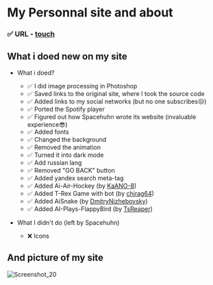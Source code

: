 # My Personnal site and about
 ### :white_check_mark: URL - [touch](https://alekszavg.github.io)
 ## What i doed new on my site
   - What i doed?
      - :white_check_mark: I did image processing in Photoshop
      - :white_check_mark: Saved links to the original site, where I took the source code
      - :white_check_mark: Added links to my social networks (but no one subscribes:unamused:)
      - :white_check_mark: Ported the Spotify player
      - :white_check_mark: Figured out how Spacehuhn wrote its website (invaluable experience:sunglasses:)
      - :white_check_mark: Added fonts
      - :white_check_mark: Changed the background
      - :white_check_mark: Removed the animation
      - :white_check_mark: Turned it into dark mode
      - :white_check_mark: Add russian lang
      - :white_check_mark: Removed "GO BACK" button
      - :white_check_mark: Added yandex search meta-tag
      - :white_check_mark: Added Ai-Air-Hockey (by [KaANO-8](https://github.com/KaANO-8/airHockey))
      - :white_check_mark: Added T-Rex Game with bot (by [chirag64](https://github.com/chirag64/t-rex-runner-bot))
      - :white_check_mark: Added AiSnake (by [DmitryNizhebovsky](https://github.com/DmitryNizhebovsky/AiSnake))
      - :white_check_mark: Added AI-Plays-FlappyBird (by [TsReaper](https://github.com/TsReaper/AI-Plays-FlappyBird))

   - What I didn't do (left by Spacehuhn)
      - :x: Icons
## And picture of my site
![Screenshot_20](https://user-images.githubusercontent.com/40857994/93990108-14aa0b00-fdce-11ea-86dd-0efe2e4e4976.png)

